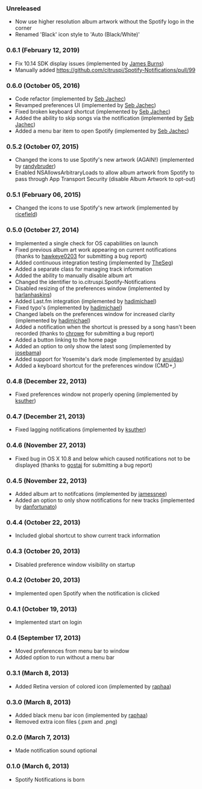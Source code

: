 ### Unreleased

- Now use higher resolution album artwork without the Spotify logo in the corner
- Renamed 'Black' icon style to 'Auto (Black/White)'

### 0.6.1 (February 12, 2019)
- Fix 10.14 SDK display issues (implemented by [James Burns](https://github.com/norfolknchance))
- Manually added https://github.com/citruspi/Spotify-Notifications/pull/99 

### 0.6.0 (October 05, 2016)

- Code refactor (implemented by [Seb Jachec](https://github.com/sebj))
- Revamped preferences UI (implemented by [Seb Jachec](https://github.com/sebj))
- Fixed broken keyboard shortcut (implemented by [Seb Jachec](https://github.com/sebj))
- Added the ability to skip songs via the notification (implemented by [Seb Jachec](https://github.com/sebj))
- Added a menu bar item to open Spotify (implemented by [Seb Jachec](https://github.com/sebj))

### 0.5.2 (October 07, 2015)

- Changed the icons to use Spotify's new artwork (AGAIN!) (implemented by [randybruder](https://github.com/randybruder))
- Enabled NSAllowsArbitraryLoads to allow album artwork from Spotify to pass through App Transport Security (disable Album Artwork to opt-out)

### 0.5.1 (February 06, 2015)

- Changed the icons to use Spotify's new artwork (implemented by [ricefield](https://github.com/ricefield))

### 0.5.0 (October 27, 2014)

- Implemented a single check for OS capabilities on launch
- Fixed previous album art work appearing on current notifications (thanks to [hawkeye0203](https://github.com/hawkeye0203) for submitting a bug report)
- Added continuous integration testing (implemented by [TheSeg](https://github.com/TheSeg))
- Added a separate class for managing track information
- Added the ability to manually disable album art
- Changed the identifier to io.citruspi.Spotify-Notifications
- Disabled resizing of the preferences window (implemented by [harlanhaskins](https://github.com/harlanhaskins))
- Added Last.fm integration (implemented by [hadimichael](https://github.com/hadimichael))
- Fixed typo's (implemented by [hadimichael](https://github.com/hadimichael))
- Changed labels on the preferences window for increased clarity (implemented by [hadimichael](https://github.com/hadimichael))
- Added a notification when the shortcut is pressed by a song hasn't been recorded (thanks to [chrowe](https://github.com/chrowe) for submitting a bug report)
- Added a button linking to the home page
- Added an option to only show the latest song (implemented by [josebama](https://github.com/josebama))
- Added support for Yosemite's dark mode (implemented by [anujdas](https://github.com/anujdas))
- Added a keyboard shortcut for the preferences window (CMD+,)

### 0.4.8 (December 22, 2013)

- Fixed preferences window not properly opening (implemented by [ksuther](https://github.com/ksuther))

### 0.4.7 (December 21, 2013)

- Fixed lagging notifications (implemented by [ksuther](https://github.com/ksuther))

### 0.4.6 (November 27, 2013)

- Fixed bug in OS X 10.8 and below which caused notifications not to be displayed (thanks to [gostaj](https://github.com/gostaj) for submitting a bug report)

### 0.4.5 (November 22, 2013)

- Added album art to notifcations (implemented by [jamessnee](https://github.com/jamessnee))
- Added an option to only show notifications for new tracks (implemented by [danfortunato](https://github.com/danfortunato))

### 0.4.4 (October 22, 2013)

- Included global shortcut to show current track information

### 0.4.3 (October 20, 2013)

- Disabled preference window visibility on startup

### 0.4.2 (October 20, 2013)

- Implemented open Spotify when the notification is clicked

### 0.4.1 (October 19, 2013)

- Implemented start on login 

### 0.4 (September 17, 2013)

- Moved preferences from menu bar to window
- Added option to run without a menu bar

### 0.3.1 (March 8, 2013)

- Added Retina version of colored icon (implemented by [raphaa](https://github.com/raphaa))

### 0.3.0 (March 8, 2013)

- Added black menu bar icon (implemented by [raphaa](https://github.com/raphaa))
- Removed extra icon files (.pxm and .png)

### 0.2.0 (March 7, 2013)

- Made notification sound optional

### 0.1.0 (March 6, 2013)

- Spotify Notifications is born
